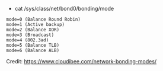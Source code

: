 - cat /sys/class/net/bond0/bonding/mode

```
mode=0 (Balance Round Robin)
mode=1 (Active backup)
mode=2 (Balance XOR)
mode=3 (Broadcast)
mode=4 (802.3ad)
mode=5 (Balance TLB)
mode=6 (Balance ALB)
```

Credit: https://www.cloudibee.com/network-bonding-modes/

